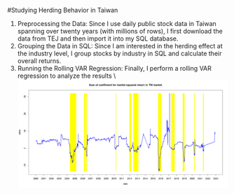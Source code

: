 #Studying Herding Behavior in Taiwan
1. Preprocessing the Data: Since I use daily public stock data in Taiwan spanning over twenty years (with millions of rows), I first download the data from TEJ and then import it into my SQL database.
2. Grouping the Data in SQL: Since I am interested in the herding effect at the industry level, I group stocks by industry in SQL and calculate their overall returns.
3. Running the Rolling VAR Regression: Finally, I perform a rolling VAR regression to analyze the results
\\
![Screenshot](sum_coef_tw.png)


